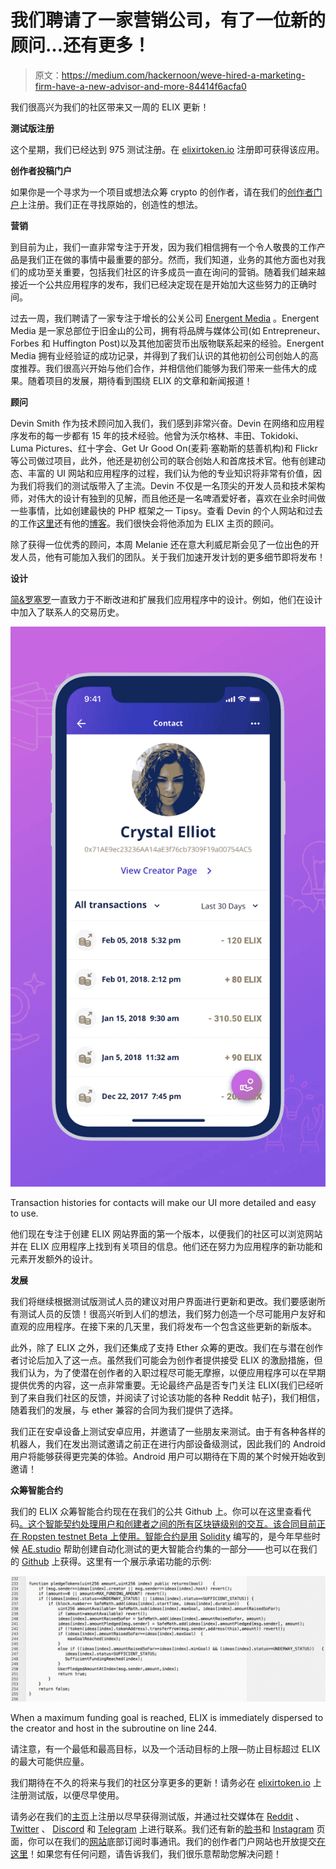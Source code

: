 # 我们聘请了一家营销公司，有了一位新的顾问…还有更多！

> 原文：<https://medium.com/hackernoon/weve-hired-a-marketing-firm-have-a-new-advisor-and-more-84414f6acfa0>

我们很高兴为我们的社区带来又一周的 ELIX 更新！

**测试版注册**

这个星期，我们已经达到 975 测试注册。在 [elixirtoken.io](https://www.elixirtoken.io/) 注册即可获得该应用。

**创作者投稿门户**

如果你是一个寻求为一个项目或想法众筹 crypto 的创作者，请在我们的[创作者门户](https://www.elixirtoken.io/boost)上注册。我们正在寻找原始的，创造性的想法。

**营销**

到目前为止，我们一直非常专注于开发，因为我们相信拥有一个令人敬畏的工作产品是我们正在做的事情中最重要的部分。然而，我们知道，业务的其他方面也对我们的成功至关重要，包括我们社区的许多成员一直在询问的营销。随着我们越来越接近一个公共应用程序的发布，我们已经决定现在是开始加大这些努力的正确时间。

过去一周，我们聘请了一家专注于增长的公关公司 [Energent Media](https://energentmedia.com/) 。Energent Media 是一家总部位于旧金山的公司，拥有将品牌与媒体公司(如 Entrepreneur、Forbes 和 Huffington Post)以及其他加密货币出版物联系起来的经验。Energent Media 拥有业经验证的成功记录，并得到了我们认识的其他初创公司创始人的高度推荐。我们很高兴开始与他们合作，并相信他们能够为我们带来一些伟大的成果。随着项目的发展，期待看到围绕 ELIX 的文章和新闻报道！

**顾问**

Devin Smith 作为技术顾问加入我们，我们感到非常兴奋。Devin 在网络和应用程序发布的每一步都有 15 年的技术经验。他曾为沃尔格林、丰田、Tokidoki、Luma Pictures、红十字会、Get Ur Good On(麦莉·塞勒斯的慈善机构)和 Flickr 等公司做过项目，此外，他还是初创公司的联合创始人和首席技术官。他有创建动态、丰富的 UI 网站和应用程序的过程，我们认为他的专业知识将非常有价值，因为我们将我们的测试版带入了主流。Devin 不仅是一名顶尖的开发人员和技术架构师，对伟大的设计有独到的见解，而且他还是一名啤酒爱好者，喜欢在业余时间做一些事情，比如创建最快的 PHP 框架之一 Tipsy。查看 Devin 的个人网站和过去的工作[这里](http://devin.la/)还有他的[博客](http://devin.la/blog)。我们很快会将他添加为 ELIX 主页的顾问。

除了获得一位优秀的顾问，本周 Melanie 还在意大利威尼斯会见了一位出色的开发人员，他有可能加入我们的团队。关于我们加速开发计划的更多细节即将发布！

**设计**

[简&罗塞罗](http://janeandrosello.com/)一直致力于不断改进和扩展我们应用程序中的设计。例如，他们在设计中加入了联系人的交易历史。

![](img/39b59648e5c949b9bf1c73629b37d2b5.png)

Transaction histories for contacts will make our UI more detailed and easy to use.

他们现在专注于创建 ELIX 网站界面的第一个版本，以便我们的社区可以浏览网站并在 ELIX 应用程序上找到有关项目的信息。他们还在努力为应用程序的新功能和元素开发额外的设计。

**发展**

我们将继续根据测试版测试人员的建议对用户界面进行更新和更改。我们要感谢所有测试人员的反馈！很高兴听到人们的想法，我们努力创造一个尽可能用户友好和直观的应用程序。在接下来的几天里，我们将发布一个包含这些更新的新版本。

此外，除了 ELIX 之外，我们还集成了支持 Ether 众筹的更改。我们在与潜在创作者讨论后加入了这一点。虽然我们可能会为创作者提供接受 ELIX 的激励措施，但我们认为，为了使潜在创作者的入职过程尽可能无摩擦，以便应用程序可以在早期提供优秀的内容，这一点非常重要。无论最终产品是否专门关注 ELIX(我们已经听到了来自我们社区的反馈，并阅读了讨论该功能的各种 Reddit 帖子)，我们相信，随着我们的发展，与 ether 兼容的合同为我们提供了选择。

我们正在安卓设备上测试安卓应用，并邀请了一些朋友来测试。由于有各种各样的机器人，我们在发出测试邀请之前正在进行内部设备级测试，因此我们的 Android 用户将能够获得更完美的体验。Android 用户可以期待在下周的某个时候开始收到邀请！

**众筹智能合约**

我们的 ELIX 众筹智能合约现在在我们的公共 Github 上。你可以在这里查看代码[。这个智能契约处理用户和创建者之间的所有区块链级别的交互。该合同目前正在 Ropsten testnet Beta 上使用。智能合约是用](https://github.com/elixirToken/P2P-Payments-Demo/blob/master/Crowdfunding/Smart%20Contracts/crowdfund.sol) [Solidity](https://en.wikipedia.org/wiki/Solidity) 编写的，是今年早些时候 [AE.studio](https://ae.studio/) 帮助创建自动化测试的更大智能合约集的一部分——也可以在我们的 [Github](https://github.com/elixirToken/P2P-Payments-Demo) 上获得。这里有一个展示承诺功能的示例:

![](img/24d9cb038142a802f915196bfd4cf763.png)

When a maximum funding goal is reached, ELIX is immediately dispersed to the creator and host in the subroutine on line 244.

请注意，有一个最低和最高目标，以及一个活动目标的上限—防止目标超过 ELIX 的最大可能供应量。

我们期待在不久的将来与我们的社区分享更多的更新！请务必在 [elixirtoken.io](https://www.elixirtoken.io/) 上注册测试版，以便尽早使用。

请务必在我们的[主页](https://www.elixirtoken.io/)上注册以尽早获得测试版，并通过社交媒体在 [Reddit](https://www.reddit.com/r/elixirtoken/) 、 [Twitter](http://twitter.com/elixtoken/) 、 [Discord](https://discord.gg/mu4EJaz) 和 [Telegram](https://t.me/ElixirToken) 上进行联系。我们还有新的[脸书](https://www.facebook.com/elixirtoken/)和 [Instagram](https://www.instagram.com/elixtoken/) 页面，你可以在我们的[网站](https://www.elixirtoken.io/)底部订阅时事通讯。我们的创作者门户网站也开放提交[在这里](https://www.elixirtoken.io/boost)！如果您有任何问题，请告诉我们，我们很乐意帮助您解决问题！